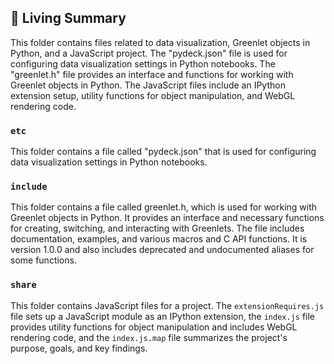

<!-- Living README Summary -->
## 🌳 Living Summary

This folder contains files related to data visualization, Greenlet objects in Python, and a JavaScript project. The "pydeck.json" file is used for configuring data visualization settings in Python notebooks. The "greenlet.h" file provides an interface and functions for working with Greenlet objects in Python. The JavaScript files include an IPython extension setup, utility functions for object manipulation, and WebGL rendering code.


### `etc`

This folder contains a file called "pydeck.json" that is used for configuring data visualization settings in Python notebooks.


### `include`

This folder contains a file called greenlet.h, which is used for working with Greenlet objects in Python. It provides an interface and necessary functions for creating, switching, and interacting with Greenlets. The file includes documentation, examples, and various macros and C API functions. It is version 1.0.0 and also includes deprecated and undocumented aliases for some functions.


### `share`

This folder contains JavaScript files for a project. The `extensionRequires.js` file sets up a JavaScript module as an IPython extension, the `index.js` file provides utility functions for object manipulation and includes WebGL rendering code, and the `index.js.map` file summarizes the project's purpose, goals, and key findings.

<!-- Living README Summary -->